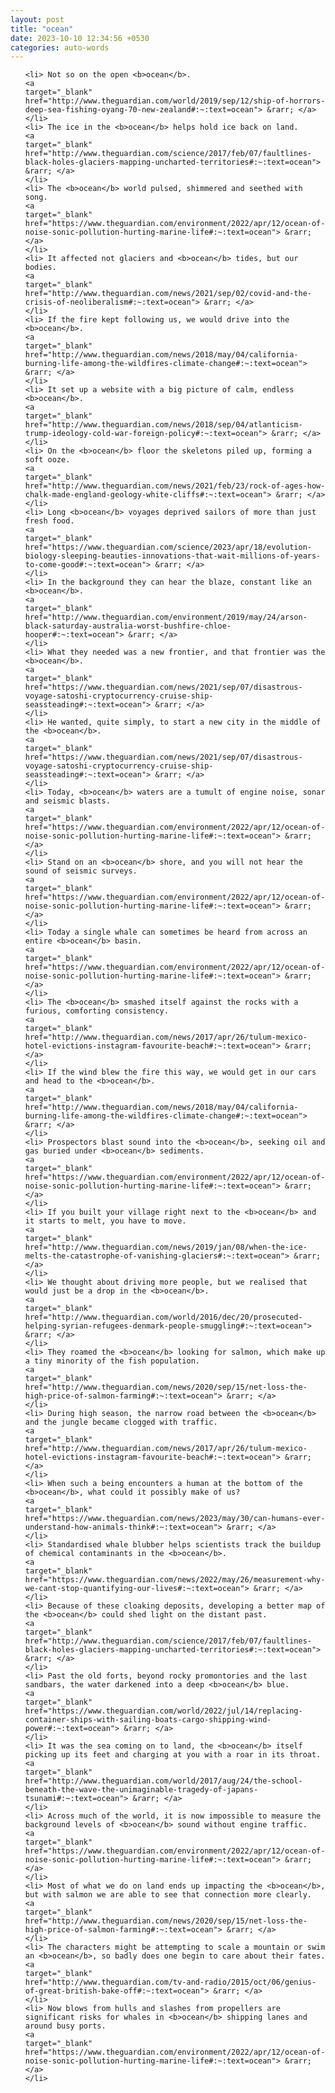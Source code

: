 ```yaml
---
layout: post
title: "ocean"
date: 2023-10-10 12:34:56 +0530
categories: auto-words
---
```

<ol>

    <li> Not so on the open <b>ocean</b>.
    <a 
    target="_blank" 
    href="http://www.theguardian.com/world/2019/sep/12/ship-of-horrors-deep-sea-fishing-oyang-70-new-zealand#:~:text=ocean"> &rarr; </a>
    </li>
    <li> The ice in the <b>ocean</b> helps hold ice back on land.
    <a 
    target="_blank" 
    href="http://www.theguardian.com/science/2017/feb/07/faultlines-black-holes-glaciers-mapping-uncharted-territories#:~:text=ocean"> &rarr; </a>
    </li>
    <li> The <b>ocean</b> world pulsed, shimmered and seethed with song.
    <a 
    target="_blank" 
    href="https://www.theguardian.com/environment/2022/apr/12/ocean-of-noise-sonic-pollution-hurting-marine-life#:~:text=ocean"> &rarr; </a>
    </li>
    <li> It affected not glaciers and <b>ocean</b> tides, but our bodies.
    <a 
    target="_blank" 
    href="http://www.theguardian.com/news/2021/sep/02/covid-and-the-crisis-of-neoliberalism#:~:text=ocean"> &rarr; </a>
    </li>
    <li> If the fire kept following us, we would drive into the <b>ocean</b>.
    <a 
    target="_blank" 
    href="http://www.theguardian.com/news/2018/may/04/california-burning-life-among-the-wildfires-climate-change#:~:text=ocean"> &rarr; </a>
    </li>
    <li> It set up a website with a big picture of calm, endless <b>ocean</b>.
    <a 
    target="_blank" 
    href="http://www.theguardian.com/news/2018/sep/04/atlanticism-trump-ideology-cold-war-foreign-policy#:~:text=ocean"> &rarr; </a>
    </li>
    <li> On the <b>ocean</b> floor the skeletons piled up, forming a soft ooze.
    <a 
    target="_blank" 
    href="http://www.theguardian.com/news/2021/feb/23/rock-of-ages-how-chalk-made-england-geology-white-cliffs#:~:text=ocean"> &rarr; </a>
    </li>
    <li> Long <b>ocean</b> voyages deprived sailors of more than just fresh food.
    <a 
    target="_blank" 
    href="https://www.theguardian.com/science/2023/apr/18/evolution-biology-sleeping-beauties-innovations-that-wait-millions-of-years-to-come-good#:~:text=ocean"> &rarr; </a>
    </li>
    <li> In the background they can hear the blaze, constant like an <b>ocean</b>.
    <a 
    target="_blank" 
    href="http://www.theguardian.com/environment/2019/may/24/arson-black-saturday-australia-worst-bushfire-chloe-hooper#:~:text=ocean"> &rarr; </a>
    </li>
    <li> What they needed was a new frontier, and that frontier was the <b>ocean</b>.
    <a 
    target="_blank" 
    href="https://www.theguardian.com/news/2021/sep/07/disastrous-voyage-satoshi-cryptocurrency-cruise-ship-seassteading#:~:text=ocean"> &rarr; </a>
    </li>
    <li> He wanted, quite simply, to start a new city in the middle of the <b>ocean</b>.
    <a 
    target="_blank" 
    href="https://www.theguardian.com/news/2021/sep/07/disastrous-voyage-satoshi-cryptocurrency-cruise-ship-seassteading#:~:text=ocean"> &rarr; </a>
    </li>
    <li> Today, <b>ocean</b> waters are a tumult of engine noise, sonar and seismic blasts.
    <a 
    target="_blank" 
    href="https://www.theguardian.com/environment/2022/apr/12/ocean-of-noise-sonic-pollution-hurting-marine-life#:~:text=ocean"> &rarr; </a>
    </li>
    <li> Stand on an <b>ocean</b> shore, and you will not hear the sound of seismic surveys.
    <a 
    target="_blank" 
    href="https://www.theguardian.com/environment/2022/apr/12/ocean-of-noise-sonic-pollution-hurting-marine-life#:~:text=ocean"> &rarr; </a>
    </li>
    <li> Today a single whale can sometimes be heard from across an entire <b>ocean</b> basin.
    <a 
    target="_blank" 
    href="https://www.theguardian.com/environment/2022/apr/12/ocean-of-noise-sonic-pollution-hurting-marine-life#:~:text=ocean"> &rarr; </a>
    </li>
    <li> The <b>ocean</b> smashed itself against the rocks with a furious, comforting consistency.
    <a 
    target="_blank" 
    href="http://www.theguardian.com/news/2017/apr/26/tulum-mexico-hotel-evictions-instagram-favourite-beach#:~:text=ocean"> &rarr; </a>
    </li>
    <li> If the wind blew the fire this way, we would get in our cars and head to the <b>ocean</b>.
    <a 
    target="_blank" 
    href="http://www.theguardian.com/news/2018/may/04/california-burning-life-among-the-wildfires-climate-change#:~:text=ocean"> &rarr; </a>
    </li>
    <li> Prospectors blast sound into the <b>ocean</b>, seeking oil and gas buried under <b>ocean</b> sediments.
    <a 
    target="_blank" 
    href="https://www.theguardian.com/environment/2022/apr/12/ocean-of-noise-sonic-pollution-hurting-marine-life#:~:text=ocean"> &rarr; </a>
    </li>
    <li> If you built your village right next to the <b>ocean</b> and it starts to melt, you have to move.
    <a 
    target="_blank" 
    href="http://www.theguardian.com/news/2019/jan/08/when-the-ice-melts-the-catastrophe-of-vanishing-glaciers#:~:text=ocean"> &rarr; </a>
    </li>
    <li> We thought about driving more people, but we realised that would just be a drop in the <b>ocean</b>.
    <a 
    target="_blank" 
    href="http://www.theguardian.com/world/2016/dec/20/prosecuted-helping-syrian-refugees-denmark-people-smuggling#:~:text=ocean"> &rarr; </a>
    </li>
    <li> They roamed the <b>ocean</b> looking for salmon, which make up a tiny minority of the fish population.
    <a 
    target="_blank" 
    href="http://www.theguardian.com/news/2020/sep/15/net-loss-the-high-price-of-salmon-farming#:~:text=ocean"> &rarr; </a>
    </li>
    <li> During high season, the narrow road between the <b>ocean</b> and the jungle became clogged with traffic.
    <a 
    target="_blank" 
    href="http://www.theguardian.com/news/2017/apr/26/tulum-mexico-hotel-evictions-instagram-favourite-beach#:~:text=ocean"> &rarr; </a>
    </li>
    <li> When such a being encounters a human at the bottom of the <b>ocean</b>, what could it possibly make of us?
    <a 
    target="_blank" 
    href="https://www.theguardian.com/news/2023/may/30/can-humans-ever-understand-how-animals-think#:~:text=ocean"> &rarr; </a>
    </li>
    <li> Standardised whale blubber helps scientists track the buildup of chemical contaminants in the <b>ocean</b>.
    <a 
    target="_blank" 
    href="https://www.theguardian.com/news/2022/may/26/measurement-why-we-cant-stop-quantifying-our-lives#:~:text=ocean"> &rarr; </a>
    </li>
    <li> Because of these cloaking deposits, developing a better map of the <b>ocean</b> could shed light on the distant past.
    <a 
    target="_blank" 
    href="http://www.theguardian.com/science/2017/feb/07/faultlines-black-holes-glaciers-mapping-uncharted-territories#:~:text=ocean"> &rarr; </a>
    </li>
    <li> Past the old forts, beyond rocky promontories and the last sandbars, the water darkened into a deep <b>ocean</b> blue.
    <a 
    target="_blank" 
    href="https://www.theguardian.com/world/2022/jul/14/replacing-container-ships-with-sailing-boats-cargo-shipping-wind-power#:~:text=ocean"> &rarr; </a>
    </li>
    <li> It was the sea coming on to land, the <b>ocean</b> itself picking up its feet and charging at you with a roar in its throat.
    <a 
    target="_blank" 
    href="http://www.theguardian.com/world/2017/aug/24/the-school-beneath-the-wave-the-unimaginable-tragedy-of-japans-tsunami#:~:text=ocean"> &rarr; </a>
    </li>
    <li> Across much of the world, it is now impossible to measure the background levels of <b>ocean</b> sound without engine traffic.
    <a 
    target="_blank" 
    href="https://www.theguardian.com/environment/2022/apr/12/ocean-of-noise-sonic-pollution-hurting-marine-life#:~:text=ocean"> &rarr; </a>
    </li>
    <li> Most of what we do on land ends up impacting the <b>ocean</b>, but with salmon we are able to see that connection more clearly.
    <a 
    target="_blank" 
    href="http://www.theguardian.com/news/2020/sep/15/net-loss-the-high-price-of-salmon-farming#:~:text=ocean"> &rarr; </a>
    </li>
    <li> The characters might be attempting to scale a mountain or swim an <b>ocean</b>, so badly does one begin to care about their fates.
    <a 
    target="_blank" 
    href="http://www.theguardian.com/tv-and-radio/2015/oct/06/genius-of-great-british-bake-off#:~:text=ocean"> &rarr; </a>
    </li>
    <li> Now blows from hulls and slashes from propellers are significant risks for whales in <b>ocean</b> shipping lanes and around busy ports.
    <a 
    target="_blank" 
    href="https://www.theguardian.com/environment/2022/apr/12/ocean-of-noise-sonic-pollution-hurting-marine-life#:~:text=ocean"> &rarr; </a>
    </li>
